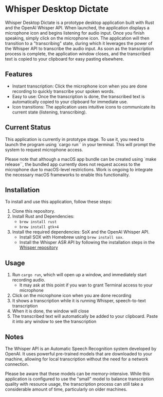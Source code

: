 # Whisper Desktop Dictate

Whisper Desktop Dictate is a prototype desktop application built with Rust and the OpenAI Whisper API. When launched, the application displays a microphone icon and begins listening for audio input. Once you finish speaking, simply click on the microphone icon. The application will then transition to a "transcribing" state, during which it leverages the power of the Whisper API to transcribe the audio input. As soon as the transcription process is complete, the application window closes, and the transcribed text is copied to your clipboard for easy pasting elsewhere.

## Features

- Instant transcription: Click the microphone icon when you are done recording to quickly transcribe your spoken words.
- Easy to use: Once the transcription is done, the transcribed text is automatically copied to your clipboard for immediate use.
- Icon transitions: The application uses intuitive icons to communicate its current state (listening, transcribing).

## Current Status

This application is currently in prototype stage. To use it, you need to launch the program using `cargo run`` in your terminal. This will prompt the system to request microphone access.

Please note that although a macOS app bundle can be created using `make release``, the bundled app currently does not request access to the microphone due to macOS-level restrictions. Work is ongoing to integrate the necessary macOS frameworks to enable this functionality.

## Installation

To install and use this application, follow these steps:

1. Clone this repository.
2. Install Rust and Dependencies:
   - `brew install rust`
   - `brew install gtk+4`
3. Install the required dependencies: SoX and the OpenAI Whisper API.
   - Install SOX with Homebrew using `brew install sox`.
   - Install the Whisper ASR API by following the installation steps in the [Whisper repository](https://github.com/openai/whisper) 

## Usage

1. Run `cargo run`, which will open up a window, and immediately start recording audio.
   - It may ask at this point if you wan to grant Terminal access to your microphone
2. Click on the microphone icon when you are done recording
3. It shows a transcription while it is running Whisper, speech-to-text transcription
4. When it is done, the window will close
5. The transcribed text will automatically be added to your clipboard.  Paste it into any window to see the transcription

## Notes
The Whisper API is an Automatic Speech Recognition system developed by OpenAI. It uses powerful pre-trained models that are downloaded to your machine, allowing for local transcription without the need for a network connection.

Please be aware that these models can be memory-intensive. While this application is configured to use the "small" model to balance transcription quality with resource usage, the transcription process can still take a considerable amount of time, particularly on older machines.